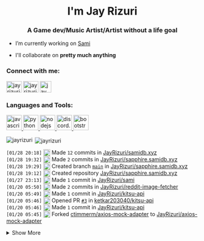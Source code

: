 <h1 align="center">I'm Jay Rizuri</h1>
<h3 align="center">A Game dev/Music Artist/Artist without a life goal</h3>

- I’m currently working on [Sami](https://samidb.xyz/)

- I'll collaborate on **pretty much anything**

<p align="left">
<h3 align="left">Connect with me:</h3>
<a href="https://twitter.com/jayrizuri" target="blank"><img align="center" src="https://cdn.jsdelivr.net/npm/simple-icons@3.0.1/icons/twitter.svg" alt="jayrizuri" height="30" width="40" /></a>
<a href="https://www.youtube.com/c/jayrizuri" target="blank"><img align="center" src="https://cdn.jsdelivr.net/npm/simple-icons@3.0.1/icons/youtube.svg" alt="jay rizuri" height="30" width="40" /></a>
<a href="https://www.youtube.com/c/jayrizuri" target="blank"><img align="center" src="https://www.iconfinder.com/data/icons/logos-brands-5/24/discord-512.png" alt="jay rizuri" height="30" width="30" /></a>
</p>

<h3 align="left">
  Languages and Tools:
</h3>
<p align="left">
  <a href="https://developer.mozilla.org/en-US/docs/Web/JavaScript" target="_blank">
    <img src="https://upload.wikimedia.org/wikipedia/commons/6/6a/JavaScript-logo.png" alt="javascript" width="40" height="40"/>
  </a>
  <a href="https://www.python.org" target="_blank">
    <img src="https://assets.stickpng.com/images/5848152fcef1014c0b5e4967.png" alt="python" width="40" height="40"/>
  </a>
  <a href="https://nodejs.org" target="_blank">
    <img src="https://w7.pngwing.com/pngs/558/166/png-transparent-node-js-javascript-react-express-js-linux-foundation-mongodb-icons-angle-text-rectangle-thumbnail.png" alt="nodejs" width="40" height="40"/>
  </a>
  <a href="https://discord.js.org" target="_blank"> <img src="https://discord.js.org/static/logo-square.png" alt="discord.js" width="40" height="40"/>
  </a>
  <a href="https://getbootstrap.com" target="_blank">
    <img src="hhttps://cdn.freebiesupply.com/logos/large/2x/bootstrap-4-logo-png-transparent.png" alt="bootstrap" width="40" height="40"/>
  </a>
</p>
<p><img align="left" src="https://github-readme-stats.vercel.app/api/top-langs/?username=jayrizuri&theme=nord&layout=compact" alt="jayrizuri" /></p>

<p>&nbsp;<img align="center" src="https://github-readme-stats.vercel.app/api?username=jayrizuri&theme=nord&show_icons=true" alt="jayrizuri" /></p>

 <!--START_SECTION:activity-->
`[01/28 20:18]` <img alt="📝" src="https://github.com/cheesits456/github-activity-readme/raw/master/icons/commit.png" align="top" height="18"> Made `12` commits in [JayRizuri/samidb.xyz](https://github.com/JayRizuri/samidb.xyz)  
`[01/28 19:32]` <img alt="📝" src="https://github.com/cheesits456/github-activity-readme/raw/master/icons/commit.png" align="top" height="18"> Made `2` commits in [JayRizuri/sapphire.samidb.xyz](https://github.com/JayRizuri/sapphire.samidb.xyz)  
`[01/28 19:29]` <img alt="📂" src="https://github.com/cheesits456/github-activity-readme/raw/master/icons/create-branch.png" align="top" height="18"> Created branch [`main`](https://github.com/JayRizuri/sapphire.samidb.xyz/tree/main) in [JayRizuri/sapphire.samidb.xyz](https://github.com/JayRizuri/sapphire.samidb.xyz)  
`[01/28 19:12]` <img alt="➕" src="https://github.com/cheesits456/github-activity-readme/raw/master/icons/create-repo.png" align="top" height="18"> Created repository [JayRizuri/sapphire.samidb.xyz](https://github.com/JayRizuri/sapphire.samidb.xyz)  
`[01/27 23:13]` <img alt="📝" src="https://github.com/cheesits456/github-activity-readme/raw/master/icons/commit.png" align="top" height="18"> Made `1` commit in [JayRizuri/sami](https://github.com/JayRizuri/sami)  
`[01/20 05:50]` <img alt="📝" src="https://github.com/cheesits456/github-activity-readme/raw/master/icons/commit.png" align="top" height="18"> Made `2` commits in [JayRizuri/reddit-image-fetcher](https://github.com/JayRizuri/reddit-image-fetcher)  
`[01/20 05:49]` <img alt="📝" src="https://github.com/cheesits456/github-activity-readme/raw/master/icons/commit.png" align="top" height="18"> Made `1` commit in [JayRizuri/kitsu-api](https://github.com/JayRizuri/kitsu-api)  
`[01/20 05:46]` <img alt="✅" src="https://github.com/cheesits456/github-activity-readme/raw/master/icons/pr-open.png" align="top" height="18"> Opened PR [`#3`](https://github.com//ketkar203040/kitsu-api/pull/3 'Fixed Vulnerability') in [ketkar203040/kitsu-api](https://github.com/ketkar203040/kitsu-api)  
`[01/20 05:46]` <img alt="📝" src="https://github.com/cheesits456/github-activity-readme/raw/master/icons/commit.png" align="top" height="18"> Made `1` commit in [JayRizuri/kitsu-api](https://github.com/JayRizuri/kitsu-api)  
`[01/20 05:45]` <img alt="🍴" src="https://github.com/cheesits456/github-activity-readme/raw/master/icons/fork.png" align="top" height="18"> Forked [ctimmerm/axios-mock-adapter](https://github.com/ctimmerm/axios-mock-adapter) to [JayRizuri/axios-mock-adapter](https://github.com/JayRizuri/axios-mock-adapter)  

<details><summary>Show More</summary>

`[01/20 05:44]` <img alt="🍴" src="https://github.com/cheesits456/github-activity-readme/raw/master/icons/fork.png" align="top" height="18"> Forked [ketkar203040/kitsu-api](https://github.com/ketkar203040/kitsu-api) to [JayRizuri/kitsu-api](https://github.com/JayRizuri/kitsu-api)  
`[01/20 05:43]` <img alt="✅" src="https://github.com/cheesits456/github-activity-readme/raw/master/icons/pr-open.png" align="top" height="18"> Opened PR [`#4`](https://github.com//arifszn/reddit-image-fetcher/pull/4 'Updated to axios 0.21.1') in [arifszn/reddit-image-fetcher](https://github.com/arifszn/reddit-image-fetcher)  
`[01/20 05:43]` <img alt="📝" src="https://github.com/cheesits456/github-activity-readme/raw/master/icons/commit.png" align="top" height="18"> Made `1` commit in [JayRizuri/reddit-image-fetcher](https://github.com/JayRizuri/reddit-image-fetcher)  
`[01/20 05:42]` <img alt="🍴" src="https://github.com/cheesits456/github-activity-readme/raw/master/icons/fork.png" align="top" height="18"> Forked [arifszn/reddit-image-fetcher](https://github.com/arifszn/reddit-image-fetcher) to [JayRizuri/reddit-image-fetcher](https://github.com/JayRizuri/reddit-image-fetcher)  
`[01/18 02:38]` <img alt="📝" src="https://github.com/cheesits456/github-activity-readme/raw/master/icons/commit.png" align="top" height="18"> Made `2` commits in [JayRizuri/discord.js](https://github.com/JayRizuri/discord.js)  
`[01/18 02:30]` <img alt="🍴" src="https://github.com/cheesits456/github-activity-readme/raw/master/icons/fork.png" align="top" height="18"> Forked [discordjs/discord.js](https://github.com/discordjs/discord.js) to [JayRizuri/discord.js](https://github.com/JayRizuri/discord.js)  
`[01/18 01:48]` <img alt="📂" src="https://github.com/cheesits456/github-activity-readme/raw/master/icons/create-branch.png" align="top" height="18"> Created branch [`replies`](https://github.com/JayRizuri/discord.js/tree/replies) in [JayRizuri/discord.js](https://github.com/JayRizuri/discord.js)  
`[01/18 01:45]` <img alt="📝" src="https://github.com/cheesits456/github-activity-readme/raw/master/icons/commit.png" align="top" height="18"> Made `4` commits in [JayRizuri/discord.js](https://github.com/JayRizuri/discord.js)  
`[01/17 05:53]` <img alt="📂" src="https://github.com/cheesits456/github-activity-readme/raw/master/icons/create-branch.png" align="top" height="18"> Created branch [`reply`](https://github.com/JayRizuri/discord.js/tree/reply) in [JayRizuri/discord.js](https://github.com/JayRizuri/discord.js)  
`[01/17 05:52]` <img alt="🍴" src="https://github.com/cheesits456/github-activity-readme/raw/master/icons/fork.png" align="top" height="18"> Forked [discordjs/discord.js](https://github.com/discordjs/discord.js) to [JayRizuri/discord.js](https://github.com/JayRizuri/discord.js)  
`[01/15 15:24]` <img alt="📝" src="https://github.com/cheesits456/github-activity-readme/raw/master/icons/commit.png" align="top" height="18"> Made `2` commits in [JayRizuri/discord.ep](https://github.com/JayRizuri/discord.ep)  
`[01/15 15:24]` <img alt="🎉" src="https://github.com/cheesits456/github-activity-readme/raw/master/icons/merge.png" align="top" height="18"> Merged PR [`#1`](https://github.com//JayRizuri/discord.ep/pull/1 'y') in [JayRizuri/discord.ep](https://github.com/JayRizuri/discord.ep)  
`[01/15 15:24]` <img alt="✅" src="https://github.com/cheesits456/github-activity-readme/raw/master/icons/pr-open.png" align="top" height="18"> Opened PR [`#1`](https://github.com//JayRizuri/discord.ep/pull/1 'y') in [JayRizuri/discord.ep](https://github.com/JayRizuri/discord.ep)  
`[01/15 15:24]` <img alt="📂" src="https://github.com/cheesits456/github-activity-readme/raw/master/icons/create-branch.png" align="top" height="18"> Created branch [`csb-e0f1g`](https://github.com/JayRizuri/discord.ep/tree/csb-e0f1g) in [JayRizuri/discord.ep](https://github.com/JayRizuri/discord.ep)  
`[01/15 15:18]` <img alt="📝" src="https://github.com/cheesits456/github-activity-readme/raw/master/icons/commit.png" align="top" height="18"> Made `14` commits in [JayRizuri/discord.ep](https://github.com/JayRizuri/discord.ep)  
`[01/12 19:36]` <img alt="📝" src="https://github.com/cheesits456/github-activity-readme/raw/master/icons/commit.png" align="top" height="18"> Made `3` commits in [JayRizuri/TinyColor3](https://github.com/JayRizuri/TinyColor3)  
`[01/12 19:36]` <img alt="🎉" src="https://github.com/cheesits456/github-activity-readme/raw/master/icons/merge.png" align="top" height="18"> Merged PR [`#14`](https://github.com//JayRizuri/TinyColor3/pull/14 'i have to convert a spreadsheet to javascript') in [JayRizuri/TinyColor3](https://github.com/JayRizuri/TinyColor3)  
`[01/12 19:35]` <img alt="📝" src="https://github.com/cheesits456/github-activity-readme/raw/master/icons/commit.png" align="top" height="18"> Made `3` commits in [JayRizuri/TinyColor3](https://github.com/JayRizuri/TinyColor3)  
`[01/12 18:51]` <img alt="✅" src="https://github.com/cheesits456/github-activity-readme/raw/master/icons/pr-open.png" align="top" height="18"> Opened PR [`#14`](https://github.com//JayRizuri/TinyColor3/pull/14 'i have to convert a spreadsheet to javascript') in [JayRizuri/TinyColor3](https://github.com/JayRizuri/TinyColor3)  
`[01/12 18:51]` <img alt="📂" src="https://github.com/cheesits456/github-activity-readme/raw/master/icons/create-branch.png" align="top" height="18"> Created branch [`csb-npnko`](https://github.com/JayRizuri/TinyColor3/tree/csb-npnko) in [JayRizuri/TinyColor3](https://github.com/JayRizuri/TinyColor3)  
`[01/12 18:15]` <img alt="📝" src="https://github.com/cheesits456/github-activity-readme/raw/master/icons/commit.png" align="top" height="18"> Made `11` commits in [JayRizuri/TinyColor3](https://github.com/JayRizuri/TinyColor3)  
`[01/12 14:59]` <img alt="🏷" src="https://github.com/cheesits456/github-activity-readme/raw/master/icons/release.png" align="top" height="18"> Released [`v2.0.0`](https://github.com/JayRizuri/TinyColor3/releases/tag/v2.0.0) in [JayRizuri/TinyColor3](https://github.com/JayRizuri/TinyColor3)  
`[01/12 14:57]` <img alt="📝" src="https://github.com/cheesits456/github-activity-readme/raw/master/icons/commit.png" align="top" height="18"> Made `2` commits in [JayRizuri/TinyColor3](https://github.com/JayRizuri/TinyColor3)  
`[01/11 22:30]` <img alt="❗️" src="https://github.com/cheesits456/github-activity-readme/raw/master/icons/issue.png" align="top" height="18"> Closed issue [`#3`](https://github.com//JayRizuri/TinyColor3/issues/3 'Hsv - v isn\'t returning') in [JayRizuri/TinyColor3](https://github.com/JayRizuri/TinyColor3)  
`[01/11 21:25]` <img alt="🏷" src="https://github.com/cheesits456/github-activity-readme/raw/master/icons/release.png" align="top" height="18"> Released [`v1.3.6`](https://github.com/JayRizuri/TinyColor3/releases/tag/v1.3.6) in [JayRizuri/TinyColor3](https://github.com/JayRizuri/TinyColor3)  
`[01/11 21:25]` <img alt="📝" src="https://github.com/cheesits456/github-activity-readme/raw/master/icons/commit.png" align="top" height="18"> Made `2` commits in [JayRizuri/TinyColor3](https://github.com/JayRizuri/TinyColor3)  
`[01/11 21:13]` <img alt="🏷" src="https://github.com/cheesits456/github-activity-readme/raw/master/icons/release.png" align="top" height="18"> Released [`v1.3.4`](https://github.com/JayRizuri/TinyColor3/releases/tag/v1.3.4) in [JayRizuri/TinyColor3](https://github.com/JayRizuri/TinyColor3)  
`[01/11 21:13]` <img alt="📝" src="https://github.com/cheesits456/github-activity-readme/raw/master/icons/commit.png" align="top" height="18"> Made `2` commits in [JayRizuri/TinyColor3](https://github.com/JayRizuri/TinyColor3)  
`[01/11 21:02]` <img alt="🏷" src="https://github.com/cheesits456/github-activity-readme/raw/master/icons/release.png" align="top" height="18"> Released [`v1.3.3`](https://github.com/JayRizuri/TinyColor3/releases/tag/v1.3.3) in [JayRizuri/TinyColor3](https://github.com/JayRizuri/TinyColor3)  
`[01/11 21:02]` <img alt="📝" src="https://github.com/cheesits456/github-activity-readme/raw/master/icons/commit.png" align="top" height="18"> Made `2` commits in [JayRizuri/TinyColor3](https://github.com/JayRizuri/TinyColor3)  
`[01/11 20:52]` <img alt="❌" src="https://github.com/cheesits456/github-activity-readme/raw/master/icons/delete.png" align="top" height="18"> Deleted `v2.3.1` from [JayRizuri/TinyColor3](https://github.com/JayRizuri/TinyColor3)  
`[01/11 20:52]` <img alt="❌" src="https://github.com/cheesits456/github-activity-readme/raw/master/icons/delete.png" align="top" height="18"> Deleted `v2.3.1-1` from [JayRizuri/TinyColor3](https://github.com/JayRizuri/TinyColor3)  
`[01/11 20:52]` <img alt="📝" src="https://github.com/cheesits456/github-activity-readme/raw/master/icons/commit.png" align="top" height="18"> Made `2` commits in [JayRizuri/TinyColor3](https://github.com/JayRizuri/TinyColor3)  
`[01/11 20:52]` <img alt="🎉" src="https://github.com/cheesits456/github-activity-readme/raw/master/icons/merge.png" align="top" height="18"> Merged PR [`#13`](https://github.com//JayRizuri/TinyColor3/pull/13 'v1.3.2') in [JayRizuri/TinyColor3](https://github.com/JayRizuri/TinyColor3)  
`[01/11 20:52]` <img alt="📝" src="https://github.com/cheesits456/github-activity-readme/raw/master/icons/commit.png" align="top" height="18"> Made `1` commit in [JayRizuri/TinyColor3](https://github.com/JayRizuri/TinyColor3)  
`[01/11 20:51]` <img alt="✅" src="https://github.com/cheesits456/github-activity-readme/raw/master/icons/pr-open.png" align="top" height="18"> Opened PR [`#13`](https://github.com//JayRizuri/TinyColor3/pull/13 'v1.3.2') in [JayRizuri/TinyColor3](https://github.com/JayRizuri/TinyColor3)  
`[01/11 20:51]` <img alt="📂" src="https://github.com/cheesits456/github-activity-readme/raw/master/icons/create-branch.png" align="top" height="18"> Created branch [`v1.3.2`](https://github.com/JayRizuri/TinyColor3/tree/v1.3.2) in [JayRizuri/TinyColor3](https://github.com/JayRizuri/TinyColor3)  
`[01/11 20:43]` <img alt="📝" src="https://github.com/cheesits456/github-activity-readme/raw/master/icons/commit.png" align="top" height="18"> Made `4` commits in [JayRizuri/TinyColor3](https://github.com/JayRizuri/TinyColor3)  
`[01/11 20:43]` <img alt="🎉" src="https://github.com/cheesits456/github-activity-readme/raw/master/icons/merge.png" align="top" height="18"> Merged PR [`#12`](https://github.com//JayRizuri/TinyColor3/pull/12 'V1.3.1') in [JayRizuri/TinyColor3](https://github.com/JayRizuri/TinyColor3)  
`[01/11 20:42]` <img alt="✅" src="https://github.com/cheesits456/github-activity-readme/raw/master/icons/pr-open.png" align="top" height="18"> Opened PR [`#12`](https://github.com//JayRizuri/TinyColor3/pull/12 'V1.3.1') in [JayRizuri/TinyColor3](https://github.com/JayRizuri/TinyColor3)  
`[01/11 20:42]` <img alt="📝" src="https://github.com/cheesits456/github-activity-readme/raw/master/icons/commit.png" align="top" height="18"> Made `2` commits in [JayRizuri/TinyColor3](https://github.com/JayRizuri/TinyColor3)  
`[01/11 20:39]` <img alt="📂" src="https://github.com/cheesits456/github-activity-readme/raw/master/icons/create-branch.png" align="top" height="18"> Created branch [`v2.3.1-1`](https://github.com/JayRizuri/TinyColor3/tree/v2.3.1-1) in [JayRizuri/TinyColor3](https://github.com/JayRizuri/TinyColor3)  
`[01/11 20:39]` <img alt="📂" src="https://github.com/cheesits456/github-activity-readme/raw/master/icons/create-branch.png" align="top" height="18"> Created branch [`v2.3.1`](https://github.com/JayRizuri/TinyColor3/tree/v2.3.1) in [JayRizuri/TinyColor3](https://github.com/JayRizuri/TinyColor3)  
`[01/11 20:16]` <img alt="❌" src="https://github.com/cheesits456/github-activity-readme/raw/master/icons/pr-close.png" align="top" height="18"> Closed PR [`#10`](https://github.com//JayRizuri/TinyColor3/pull/10 'Update conversion.js') in [JayRizuri/TinyColor3](https://github.com/JayRizuri/TinyColor3)  
`[01/11 20:16]` <img alt="📝" src="https://github.com/cheesits456/github-activity-readme/raw/master/icons/commit.png" align="top" height="18"> Made `3` commits in [JayRizuri/TinyColor3](https://github.com/JayRizuri/TinyColor3)  
`[01/11 20:16]` <img alt="🎉" src="https://github.com/cheesits456/github-activity-readme/raw/master/icons/merge.png" align="top" height="18"> Merged PR [`#11`](https://github.com//JayRizuri/TinyColor3/pull/11 'V1.3.0') in [JayRizuri/TinyColor3](https://github.com/JayRizuri/TinyColor3)  
`[01/11 20:16]` <img alt="✅" src="https://github.com/cheesits456/github-activity-readme/raw/master/icons/pr-open.png" align="top" height="18"> Opened PR [`#11`](https://github.com//JayRizuri/TinyColor3/pull/11 'V1.3.0') in [JayRizuri/TinyColor3](https://github.com/JayRizuri/TinyColor3)  
`[01/11 20:15]` <img alt="📝" src="https://github.com/cheesits456/github-activity-readme/raw/master/icons/commit.png" align="top" height="18"> Made `1` commit in [JayRizuri/TinyColor3](https://github.com/JayRizuri/TinyColor3)  
`[01/11 20:15]` <img alt="📂" src="https://github.com/cheesits456/github-activity-readme/raw/master/icons/create-branch.png" align="top" height="18"> Created branch [`v1.3.0`](https://github.com/JayRizuri/TinyColor3/tree/v1.3.0) in [JayRizuri/TinyColor3](https://github.com/JayRizuri/TinyColor3)  
`[01/11 19:59]` <img alt="📝" src="https://github.com/cheesits456/github-activity-readme/raw/master/icons/commit.png" align="top" height="18"> Made `2` commits in [JayRizuri/TinyColor3](https://github.com/JayRizuri/TinyColor3)  
`[01/11 19:52]` <img alt="✅" src="https://github.com/cheesits456/github-activity-readme/raw/master/icons/pr-open.png" align="top" height="18"> Opened PR [`#10`](https://github.com//JayRizuri/TinyColor3/pull/10 'Update conversion.js') in [JayRizuri/TinyColor3](https://github.com/JayRizuri/TinyColor3)  
`[01/11 19:52]` <img alt="📝" src="https://github.com/cheesits456/github-activity-readme/raw/master/icons/commit.png" align="top" height="18"> Made `1` commit in [JayRizuri/TinyColor3](https://github.com/JayRizuri/TinyColor3)  
`[01/11 19:51]` <img alt="📂" src="https://github.com/cheesits456/github-activity-readme/raw/master/icons/create-branch.png" align="top" height="18"> Created branch [`v1.2.5`](https://github.com/JayRizuri/TinyColor3/tree/v1.2.5) in [JayRizuri/TinyColor3](https://github.com/JayRizuri/TinyColor3)  
`[01/11 19:39]` <img alt="📝" src="https://github.com/cheesits456/github-activity-readme/raw/master/icons/commit.png" align="top" height="18"> Made `3` commits in [JayRizuri/TinyColor3](https://github.com/JayRizuri/TinyColor3)  
`[01/11 19:39]` <img alt="🎉" src="https://github.com/cheesits456/github-activity-readme/raw/master/icons/merge.png" align="top" height="18"> Merged PR [`#9`](https://github.com//JayRizuri/TinyColor3/pull/9 'V1.2.4') in [JayRizuri/TinyColor3](https://github.com/JayRizuri/TinyColor3)  
`[01/11 19:38]` <img alt="✅" src="https://github.com/cheesits456/github-activity-readme/raw/master/icons/pr-open.png" align="top" height="18"> Opened PR [`#9`](https://github.com//JayRizuri/TinyColor3/pull/9 'V1.2.4') in [JayRizuri/TinyColor3](https://github.com/JayRizuri/TinyColor3)  
`[01/11 19:38]` <img alt="🏷" src="https://github.com/cheesits456/github-activity-readme/raw/master/icons/release.png" align="top" height="18"> Released [`v1.2.4`](https://github.com/JayRizuri/TinyColor3/releases/tag/v1.2.4) in [JayRizuri/TinyColor3](https://github.com/JayRizuri/TinyColor3)  
`[01/11 19:37]` <img alt="📝" src="https://github.com/cheesits456/github-activity-readme/raw/master/icons/commit.png" align="top" height="18"> Made `1` commit in [JayRizuri/TinyColor3](https://github.com/JayRizuri/TinyColor3)  
`[01/11 19:37]` <img alt="📂" src="https://github.com/cheesits456/github-activity-readme/raw/master/icons/create-branch.png" align="top" height="18"> Created branch [`v1.2.4`](https://github.com/JayRizuri/TinyColor3/tree/v1.2.4) in [JayRizuri/TinyColor3](https://github.com/JayRizuri/TinyColor3)  
`[01/11 19:31]` <img alt="📝" src="https://github.com/cheesits456/github-activity-readme/raw/master/icons/commit.png" align="top" height="18"> Made `1` commit in [JayRizuri/TinyColor3](https://github.com/JayRizuri/TinyColor3)  
`[01/11 19:30]` <img alt="🏷" src="https://github.com/cheesits456/github-activity-readme/raw/master/icons/release.png" align="top" height="18"> Released [`v1.2.2`](https://github.com/JayRizuri/TinyColor3/releases/tag/v1.2.2) in [JayRizuri/TinyColor3](https://github.com/JayRizuri/TinyColor3)  
`[01/11 19:25]` <img alt="📝" src="https://github.com/cheesits456/github-activity-readme/raw/master/icons/commit.png" align="top" height="18"> Made `6` commits in [JayRizuri/TinyColor3](https://github.com/JayRizuri/TinyColor3)  
`[01/11 19:06]` <img alt="🎉" src="https://github.com/cheesits456/github-activity-readme/raw/master/icons/merge.png" align="top" height="18"> Merged PR [`#8`](https://github.com//JayRizuri/TinyColor3/pull/8 'V1.2.1') in [JayRizuri/TinyColor3](https://github.com/JayRizuri/TinyColor3)  
`[01/11 19:05]` <img alt="✅" src="https://github.com/cheesits456/github-activity-readme/raw/master/icons/pr-open.png" align="top" height="18"> Opened PR [`#8`](https://github.com//JayRizuri/TinyColor3/pull/8 'V1.2.1') in [JayRizuri/TinyColor3](https://github.com/JayRizuri/TinyColor3)  
`[01/11 19:05]` <img alt="📝" src="https://github.com/cheesits456/github-activity-readme/raw/master/icons/commit.png" align="top" height="18"> Made `1` commit in [JayRizuri/TinyColor3](https://github.com/JayRizuri/TinyColor3)  
`[01/11 19:04]` <img alt="📂" src="https://github.com/cheesits456/github-activity-readme/raw/master/icons/create-branch.png" align="top" height="18"> Created branch [`v1.2.1`](https://github.com/JayRizuri/TinyColor3/tree/v1.2.1) in [JayRizuri/TinyColor3](https://github.com/JayRizuri/TinyColor3)  
`[01/11 18:50]` <img alt="📝" src="https://github.com/cheesits456/github-activity-readme/raw/master/icons/commit.png" align="top" height="18"> Made `3` commits in [JayRizuri/TinyColor3](https://github.com/JayRizuri/TinyColor3)  
`[01/11 18:41]` <img alt="🏷" src="https://github.com/cheesits456/github-activity-readme/raw/master/icons/release.png" align="top" height="18"> Released [`v1.2.0`](https://github.com/JayRizuri/TinyColor3/releases/tag/v1.2.0) in [JayRizuri/TinyColor3](https://github.com/JayRizuri/TinyColor3)  
`[01/11 18:41]` <img alt="📝" src="https://github.com/cheesits456/github-activity-readme/raw/master/icons/commit.png" align="top" height="18"> Made `4` commits in [JayRizuri/TinyColor3](https://github.com/JayRizuri/TinyColor3)  
`[01/11 18:41]` <img alt="🎉" src="https://github.com/cheesits456/github-activity-readme/raw/master/icons/merge.png" align="top" height="18"> Merged PR [`#7`](https://github.com//JayRizuri/TinyColor3/pull/7 '1.2.0') in [JayRizuri/TinyColor3](https://github.com/JayRizuri/TinyColor3)  
`[01/11 18:40]` <img alt="✅" src="https://github.com/cheesits456/github-activity-readme/raw/master/icons/pr-open.png" align="top" height="18"> Opened PR [`#7`](https://github.com//JayRizuri/TinyColor3/pull/7 '1.2.0') in [JayRizuri/TinyColor3](https://github.com/JayRizuri/TinyColor3)  
`[01/11 18:39]` <img alt="📝" src="https://github.com/cheesits456/github-activity-readme/raw/master/icons/commit.png" align="top" height="18"> Made `3` commits in [JayRizuri/TinyColor3](https://github.com/JayRizuri/TinyColor3)  
`[01/11 18:36]` <img alt="📂" src="https://github.com/cheesits456/github-activity-readme/raw/master/icons/create-branch.png" align="top" height="18"> Created branch [`1.2.0`](https://github.com/JayRizuri/TinyColor3/tree/1.2.0) in [JayRizuri/TinyColor3](https://github.com/JayRizuri/TinyColor3)  
`[01/11 18:08]` <img alt="📝" src="https://github.com/cheesits456/github-activity-readme/raw/master/icons/commit.png" align="top" height="18"> Made `3` commits in [JayRizuri/TinyColor3](https://github.com/JayRizuri/TinyColor3)  
`[01/11 17:40]` <img alt="✅" src="https://github.com/cheesits456/github-activity-readme/raw/master/icons/pr-open.png" align="top" height="18"> Opened PR [`#6`](https://github.com//JayRizuri/TinyColor3/pull/6 'Merge pull request #5 from JayRizuri/master') in [JayRizuri/TinyColor3](https://github.com/JayRizuri/TinyColor3)  
`[01/11 17:40]` <img alt="📝" src="https://github.com/cheesits456/github-activity-readme/raw/master/icons/commit.png" align="top" height="18"> Made `3` commits in [JayRizuri/TinyColor3](https://github.com/JayRizuri/TinyColor3)  
`[01/11 17:40]` <img alt="🎉" src="https://github.com/cheesits456/github-activity-readme/raw/master/icons/merge.png" align="top" height="18"> Merged PR [`#5`](https://github.com//JayRizuri/TinyColor3/pull/5 'h') in [JayRizuri/TinyColor3](https://github.com/JayRizuri/TinyColor3)  
`[01/11 17:40]` <img alt="✅" src="https://github.com/cheesits456/github-activity-readme/raw/master/icons/pr-open.png" align="top" height="18"> Opened PR [`#5`](https://github.com//JayRizuri/TinyColor3/pull/5 'h') in [JayRizuri/TinyColor3](https://github.com/JayRizuri/TinyColor3)  
`[01/11 17:36]` <img alt="📝" src="https://github.com/cheesits456/github-activity-readme/raw/master/icons/commit.png" align="top" height="18"> Made `1` commit in [JayRizuri/TinyColor3](https://github.com/JayRizuri/TinyColor3)  
`[01/11 15:20]` <img alt="🍴" src="https://github.com/cheesits456/github-activity-readme/raw/master/icons/fork.png" align="top" height="18"> Forked [BhanukaUOM/Image-URL-Validator](https://github.com/BhanukaUOM/Image-URL-Validator) to [JayRizuri/Image-URL-Validator](https://github.com/JayRizuri/Image-URL-Validator)  
`[01/11 01:53]` <img alt="📝" src="https://github.com/cheesits456/github-activity-readme/raw/master/icons/commit.png" align="top" height="18"> Made `9` commits in [JayRizuri/github-activity-readme](https://github.com/JayRizuri/github-activity-readme)  
`[01/11 01:44]` <img alt="🏷" src="https://github.com/cheesits456/github-activity-readme/raw/master/icons/release.png" align="top" height="18"> Released [`v1.0.8`](https://github.com/JayRizuri/TinyColor3/releases/tag/v1.0.8) in [JayRizuri/TinyColor3](https://github.com/JayRizuri/TinyColor3)  
`[01/11 01:44]` <img alt="📝" src="https://github.com/cheesits456/github-activity-readme/raw/master/icons/commit.png" align="top" height="18"> Made `2` commits in [JayRizuri/TinyColor3](https://github.com/JayRizuri/TinyColor3)  
`[01/11 01:44]` <img alt="🎉" src="https://github.com/cheesits456/github-activity-readme/raw/master/icons/merge.png" align="top" height="18"> Merged PR [`#4`](https://github.com//JayRizuri/TinyColor3/pull/4 'Update package.json') in [JayRizuri/TinyColor3](https://github.com/JayRizuri/TinyColor3)  
`[01/11 01:44]` <img alt="✅" src="https://github.com/cheesits456/github-activity-readme/raw/master/icons/pr-open.png" align="top" height="18"> Opened PR [`#4`](https://github.com//JayRizuri/TinyColor3/pull/4 'Update package.json') in [JayRizuri/TinyColor3](https://github.com/JayRizuri/TinyColor3)  
`[01/11 01:44]` <img alt="📝" src="https://github.com/cheesits456/github-activity-readme/raw/master/icons/commit.png" align="top" height="18"> Made `1` commit in [JayRizuri/TinyColor3](https://github.com/JayRizuri/TinyColor3)  
`[01/11 01:37]` <img alt="📂" src="https://github.com/cheesits456/github-activity-readme/raw/master/icons/create-branch.png" align="top" height="18"> Created branch [`v1.0.8`](https://github.com/JayRizuri/TinyColor3/tree/v1.0.8) in [JayRizuri/TinyColor3](https://github.com/JayRizuri/TinyColor3)  
`[01/11 01:35]` <img alt="📝" src="https://github.com/cheesits456/github-activity-readme/raw/master/icons/commit.png" align="top" height="18"> Made `2` commits in [JayRizuri/JayRIzuri](https://github.com/JayRizuri/JayRIzuri)  
`[01/11 01:32]` <img alt="📝" src="https://github.com/cheesits456/github-activity-readme/raw/master/icons/commit.png" align="top" height="18"> Made `1` commit in [JayRizuri/TinyColor3](https://github.com/JayRizuri/TinyColor3)  
`[01/11 01:30]` <img alt="📝" src="https://github.com/cheesits456/github-activity-readme/raw/master/icons/commit.png" align="top" height="18"> Made `1` commit in [JayRizuri/JayRIzuri](https://github.com/JayRizuri/JayRIzuri)  
`[01/11 01:29]` <img alt="🍴" src="https://github.com/cheesits456/github-activity-readme/raw/master/icons/fork.png" align="top" height="18"> Forked [jamesgeorge007/github-activity-readme](https://github.com/jamesgeorge007/github-activity-readme) to [JayRizuri/github-activity-readme](https://github.com/JayRizuri/github-activity-readme)  
`[01/11 01:26]` <img alt="📝" src="https://github.com/cheesits456/github-activity-readme/raw/master/icons/commit.png" align="top" height="18"> Made `1` commit in [JayRizuri/JayRIzuri](https://github.com/JayRizuri/JayRIzuri)  
`[01/11 01:25]` <img alt="🍴" src="https://github.com/cheesits456/github-activity-readme/raw/master/icons/fork.png" align="top" height="18"> Forked [cheesits456/cheesits456](https://github.com/cheesits456/cheesits456) to [JayRizuri/cheesits456](https://github.com/JayRizuri/cheesits456)  
`[01/11 01:24]` <img alt="❗️" src="https://github.com/cheesits456/github-activity-readme/raw/master/icons/issue.png" align="top" height="18"> Opened issue [`#3`](https://github.com//JayRizuri/TinyColor3/issues/3 'Hsv - v isn\'t returning') in [JayRizuri/TinyColor3](https://github.com/JayRizuri/TinyColor3)  
`[01/11 01:17]` <img alt="🏷" src="https://github.com/cheesits456/github-activity-readme/raw/master/icons/release.png" align="top" height="18"> Released [`v1.0.7`](https://github.com/JayRizuri/TinyColor3/releases/tag/v1.0.7) in [JayRizuri/TinyColor3](https://github.com/JayRizuri/TinyColor3)  
`[01/11 01:16]` <img alt="📝" src="https://github.com/cheesits456/github-activity-readme/raw/master/icons/commit.png" align="top" height="18"> Made `4` commits in [JayRizuri/TinyColor3](https://github.com/JayRizuri/TinyColor3)  
`[01/11 01:05]` <img alt="🏷" src="https://github.com/cheesits456/github-activity-readme/raw/master/icons/release.png" align="top" height="18"> Released [`v1.0.6`](https://github.com/JayRizuri/TinyColor3/releases/tag/v1.0.6) in [JayRizuri/TinyColor3](https://github.com/JayRizuri/TinyColor3)  
`[01/11 01:04]` <img alt="🏷" src="https://github.com/cheesits456/github-activity-readme/raw/master/icons/release.png" align="top" height="18"> Released [`v1.0.5`](https://github.com/JayRizuri/TinyColor3/releases/tag/v1.0.5) in [JayRizuri/TinyColor3](https://github.com/JayRizuri/TinyColor3)  
`[01/11 01:03]` <img alt="📝" src="https://github.com/cheesits456/github-activity-readme/raw/master/icons/commit.png" align="top" height="18"> Made `3` commits in [JayRizuri/TinyColor3](https://github.com/JayRizuri/TinyColor3)  
`[01/11 01:03]` <img alt="🎉" src="https://github.com/cheesits456/github-activity-readme/raw/master/icons/merge.png" align="top" height="18"> Merged PR [`#2`](https://github.com//JayRizuri/TinyColor3/pull/2 'V1.0.6') in [JayRizuri/TinyColor3](https://github.com/JayRizuri/TinyColor3)  
`[01/11 01:03]` <img alt="✅" src="https://github.com/cheesits456/github-activity-readme/raw/master/icons/pr-open.png" align="top" height="18"> Opened PR [`#2`](https://github.com//JayRizuri/TinyColor3/pull/2 'V1.0.6') in [JayRizuri/TinyColor3](https://github.com/JayRizuri/TinyColor3)  
`[01/11 01:02]` <img alt="📝" src="https://github.com/cheesits456/github-activity-readme/raw/master/icons/commit.png" align="top" height="18"> Made `1` commit in [JayRizuri/TinyColor3](https://github.com/JayRizuri/TinyColor3)  
`[01/11 01:02]` <img alt="📂" src="https://github.com/cheesits456/github-activity-readme/raw/master/icons/create-branch.png" align="top" height="18"> Created branch [`v1.0.6`](https://github.com/JayRizuri/TinyColor3/tree/v1.0.6) in [JayRizuri/TinyColor3](https://github.com/JayRizuri/TinyColor3)  
`[01/11 00:57]` <img alt="📝" src="https://github.com/cheesits456/github-activity-readme/raw/master/icons/commit.png" align="top" height="18"> Made `3` commits in [JayRizuri/TinyColor3](https://github.com/JayRizuri/TinyColor3)  
`[01/11 00:57]` <img alt="🎉" src="https://github.com/cheesits456/github-activity-readme/raw/master/icons/merge.png" align="top" height="18"> Merged PR [`#1`](https://github.com//JayRizuri/TinyColor3/pull/1 'Update TinyColor.js') in [JayRizuri/TinyColor3](https://github.com/JayRizuri/TinyColor3)  
`[01/11 00:56]` <img alt="📝" src="https://github.com/cheesits456/github-activity-readme/raw/master/icons/commit.png" align="top" height="18"> Made `1` commit in [JayRizuri/TinyColor3](https://github.com/JayRizuri/TinyColor3)  
`[01/11 00:49]` <img alt="✅" src="https://github.com/cheesits456/github-activity-readme/raw/master/icons/pr-open.png" align="top" height="18"> Opened PR [`#1`](https://github.com//JayRizuri/TinyColor3/pull/1 'Update TinyColor.js') in [JayRizuri/TinyColor3](https://github.com/JayRizuri/TinyColor3)  
`[01/11 00:48]` <img alt="📂" src="https://github.com/cheesits456/github-activity-readme/raw/master/icons/create-branch.png" align="top" height="18"> Created branch [`v1.0.5`](https://github.com/JayRizuri/TinyColor3/tree/v1.0.5) in [JayRizuri/TinyColor3](https://github.com/JayRizuri/TinyColor3)  
`[01/11 00:13]` <img alt="📂" src="https://github.com/cheesits456/github-activity-readme/raw/master/icons/create-branch.png" align="top" height="18"> Created branch [`1.0.1`](https://github.com/JayRizuri/TinyColor3/tree/1.0.1) in [JayRizuri/TinyColor3](https://github.com/JayRizuri/TinyColor3)  
`[01/11 00:12]` <img alt="📝" src="https://github.com/cheesits456/github-activity-readme/raw/master/icons/commit.png" align="top" height="18"> Made `4` commits in [JayRizuri/TinyColor3](https://github.com/JayRizuri/TinyColor3)  
`[01/10 23:23]` <img alt="🏷" src="https://github.com/cheesits456/github-activity-readme/raw/master/icons/release.png" align="top" height="18"> Released [`v1.0.0`](https://github.com/JayRizuri/TinyColor3/releases/tag/v1.0.0) in [JayRizuri/TinyColor3](https://github.com/JayRizuri/TinyColor3)  
`[01/10 22:35]` <img alt="📝" src="https://github.com/cheesits456/github-activity-readme/raw/master/icons/commit.png" align="top" height="18"> Made `16` commits in [JayRizuri/TinyColor3](https://github.com/JayRizuri/TinyColor3)  
`[01/10 20:28]` <img alt="❌" src="https://github.com/cheesits456/github-activity-readme/raw/master/icons/delete.png" align="top" height="18"> Deleted `main` from [JayRizuri/TinyColor3](https://github.com/JayRizuri/TinyColor3)  
`[01/10 20:28]` <img alt="📂" src="https://github.com/cheesits456/github-activity-readme/raw/master/icons/create-branch.png" align="top" height="18"> Created branch [`master`](https://github.com/JayRizuri/TinyColor3/tree/master) in [JayRizuri/TinyColor3](https://github.com/JayRizuri/TinyColor3)  
`[01/10 20:26]` <img alt="📝" src="https://github.com/cheesits456/github-activity-readme/raw/master/icons/commit.png" align="top" height="18"> Made `2` commits in [JayRizuri/TinyColor3](https://github.com/JayRizuri/TinyColor3)  
`[01/10 20:06]` <img alt="❌" src="https://github.com/cheesits456/github-activity-readme/raw/master/icons/delete.png" align="top" height="18"> Deleted `master` from [JayRizuri/TinyColor3](https://github.com/JayRizuri/TinyColor3)  
`[01/10 20:06]` <img alt="📂" src="https://github.com/cheesits456/github-activity-readme/raw/master/icons/create-branch.png" align="top" height="18"> Created branch [`main`](https://github.com/JayRizuri/TinyColor3/tree/main) in [JayRizuri/TinyColor3](https://github.com/JayRizuri/TinyColor3)  
`[01/10 20:04]` <img alt="📝" src="https://github.com/cheesits456/github-activity-readme/raw/master/icons/commit.png" align="top" height="18"> Made `2` commits in [JayRizuri/JayRIzuri](https://github.com/JayRizuri/JayRIzuri)  
`[01/10 19:47]` <img alt="❌" src="https://github.com/cheesits456/github-activity-readme/raw/master/icons/delete.png" align="top" height="18"> Deleted `main` from [JayRizuri/TinyColor3](https://github.com/JayRizuri/TinyColor3)  
`[01/10 19:46]` <img alt="📂" src="https://github.com/cheesits456/github-activity-readme/raw/master/icons/create-branch.png" align="top" height="18"> Created branch [`master`](https://github.com/JayRizuri/TinyColor3/tree/master) in [JayRizuri/TinyColor3](https://github.com/JayRizuri/TinyColor3)  
`[01/10 19:46]` <img alt="📝" src="https://github.com/cheesits456/github-activity-readme/raw/master/icons/commit.png" align="top" height="18"> Made `1` commit in [JayRizuri/TinyColor3](https://github.com/JayRizuri/TinyColor3)  
`[01/10 19:43]` <img alt="❌" src="https://github.com/cheesits456/github-activity-readme/raw/master/icons/delete.png" align="top" height="18"> Deleted `master` from [JayRizuri/TinyColor3](https://github.com/JayRizuri/TinyColor3)  
`[01/10 19:43]` <img alt="📂" src="https://github.com/cheesits456/github-activity-readme/raw/master/icons/create-branch.png" align="top" height="18"> Created branch [`main`](https://github.com/JayRizuri/TinyColor3/tree/main) in [JayRizuri/TinyColor3](https://github.com/JayRizuri/TinyColor3)  
`[01/10 19:43]` <img alt="📝" src="https://github.com/cheesits456/github-activity-readme/raw/master/icons/commit.png" align="top" height="18"> Made `4` commits in [JayRizuri/TinyColor3](https://github.com/JayRizuri/TinyColor3)  
`[01/10 19:14]` <img alt="❌" src="https://github.com/cheesits456/github-activity-readme/raw/master/icons/delete.png" align="top" height="18"> Deleted `main` from [JayRizuri/TinyColor3](https://github.com/JayRizuri/TinyColor3)  
`[01/10 19:14]` <img alt="📂" src="https://github.com/cheesits456/github-activity-readme/raw/master/icons/create-branch.png" align="top" height="18"> Created branch [`master`](https://github.com/JayRizuri/TinyColor3/tree/master) in [JayRizuri/TinyColor3](https://github.com/JayRizuri/TinyColor3)  
`[01/10 19:14]` <img alt="📝" src="https://github.com/cheesits456/github-activity-readme/raw/master/icons/commit.png" align="top" height="18"> Made `1` commit in [JayRizuri/TinyColor3](https://github.com/JayRizuri/TinyColor3)  
`[01/10 19:05]` <img alt="❌" src="https://github.com/cheesits456/github-activity-readme/raw/master/icons/delete.png" align="top" height="18"> Deleted `master` from [JayRizuri/TinyColor3](https://github.com/JayRizuri/TinyColor3)  
`[01/10 19:05]` <img alt="📂" src="https://github.com/cheesits456/github-activity-readme/raw/master/icons/create-branch.png" align="top" height="18"> Created branch [`main`](https://github.com/JayRizuri/TinyColor3/tree/main) in [JayRizuri/TinyColor3](https://github.com/JayRizuri/TinyColor3)  
`[01/10 19:05]` <img alt="📝" src="https://github.com/cheesits456/github-activity-readme/raw/master/icons/commit.png" align="top" height="18"> Made `1` commit in [JayRizuri/TinyColor3](https://github.com/JayRizuri/TinyColor3)  
`[01/10 18:58]` <img alt="❌" src="https://github.com/cheesits456/github-activity-readme/raw/master/icons/delete.png" align="top" height="18"> Deleted `main` from [JayRizuri/TinyColor3](https://github.com/JayRizuri/TinyColor3)  
`[01/10 18:57]` <img alt="📂" src="https://github.com/cheesits456/github-activity-readme/raw/master/icons/create-branch.png" align="top" height="18"> Created branch [`master`](https://github.com/JayRizuri/TinyColor3/tree/master) in [JayRizuri/TinyColor3](https://github.com/JayRizuri/TinyColor3)  
`[01/10 18:52]` <img alt="❌" src="https://github.com/cheesits456/github-activity-readme/raw/master/icons/delete.png" align="top" height="18"> Deleted `master` from [JayRizuri/TinyColor3](https://github.com/JayRizuri/TinyColor3)  
`[01/10 18:51]` <img alt="📂" src="https://github.com/cheesits456/github-activity-readme/raw/master/icons/create-branch.png" align="top" height="18"> Created branch [`main`](https://github.com/JayRizuri/TinyColor3/tree/main) in [JayRizuri/TinyColor3](https://github.com/JayRizuri/TinyColor3)  
`[01/10 18:51]` <img alt="📝" src="https://github.com/cheesits456/github-activity-readme/raw/master/icons/commit.png" align="top" height="18"> Made `1` commit in [JayRizuri/TinyColor3](https://github.com/JayRizuri/TinyColor3)  
`[01/10 18:46]` <img alt="❌" src="https://github.com/cheesits456/github-activity-readme/raw/master/icons/delete.png" align="top" height="18"> Deleted `main` from [JayRizuri/TinyColor3](https://github.com/JayRizuri/TinyColor3)  
`[01/10 18:46]` <img alt="📂" src="https://github.com/cheesits456/github-activity-readme/raw/master/icons/create-branch.png" align="top" height="18"> Created branch [`master`](https://github.com/JayRizuri/TinyColor3/tree/master) in [JayRizuri/TinyColor3](https://github.com/JayRizuri/TinyColor3)  
`[01/10 18:39]` <img alt="📝" src="https://github.com/cheesits456/github-activity-readme/raw/master/icons/commit.png" align="top" height="18"> Made `17` commits in [JayRizuri/TinyColor3](https://github.com/JayRizuri/TinyColor3)  
`[01/10 10:32]` <img alt="📂" src="https://github.com/cheesits456/github-activity-readme/raw/master/icons/create-branch.png" align="top" height="18"> Created branch [`main`](https://github.com/JayRizuri/TinyColor3/tree/main) in [JayRizuri/TinyColor3](https://github.com/JayRizuri/TinyColor3)  
`[01/10 10:32]` <img alt="➕" src="https://github.com/cheesits456/github-activity-readme/raw/master/icons/create-repo.png" align="top" height="18"> Created repository [JayRizuri/TinyColor3](https://github.com/JayRizuri/TinyColor3)  
`[01/10 10:27]` <img alt="📝" src="https://github.com/cheesits456/github-activity-readme/raw/master/icons/commit.png" align="top" height="18"> Made `3` commits in [JayRizuri/TinyColor](https://github.com/JayRizuri/TinyColor)  
`[01/10 07:42]` <img alt="📝" src="https://github.com/cheesits456/github-activity-readme/raw/master/icons/commit.png" align="top" height="18"> Made `25` commits in [JayRizuri/discord.ep](https://github.com/JayRizuri/discord.ep)  

</details>
<!--END_SECTION:activity-->
